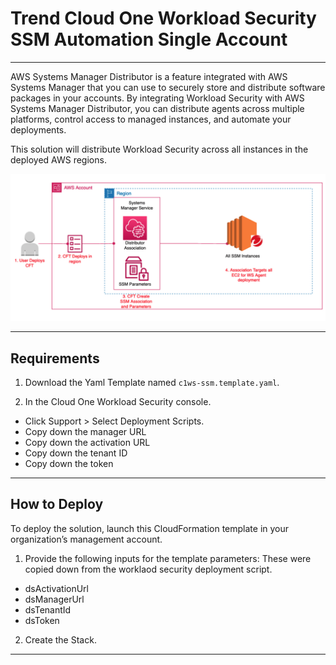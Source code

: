 # Trend Cloud One Workload Security SSM Automation Single Account
---

AWS Systems Manager Distributor is a feature integrated with AWS Systems Manager that you can use to securely store and distribute software packages in your accounts. 
By integrating Workload Security with AWS Systems Manager Distributor, you can distribute agents across multiple platforms, control access to managed instances, and automate your deployments.

This solution will distribute Workload Security across all instances in the deployed AWS regions.

![architecture](single-img.jpg)

---

## Requirements

1. Download the Yaml Template named ```c1ws-ssm.template.yaml```.

2. In the Cloud One Workload Security console.
  - Click Support > Select Deployment Scripts.
  - Copy down the manager URL
  - Copy down the activation URL
  - Copy down the tenant ID
  - Copy down the token

---

## How to Deploy

To deploy the solution, launch this CloudFormation template in your organization’s management account.

1. Provide the following inputs for the template parameters:
These were copied down from the worklaod security deployment script.
  - dsActivationUrl
  - dsManagerUrl 	
  - dsTenantId
  - dsToken

2. Create the Stack.

---


